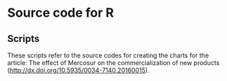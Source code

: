 # Source code for R

## Scripts

These scripts refer to the source codes for creating the charts for the article: The effect of Mercosur on the commercialization of new products (http://dx.doi.org/10.5935/0034-7140.20160015).